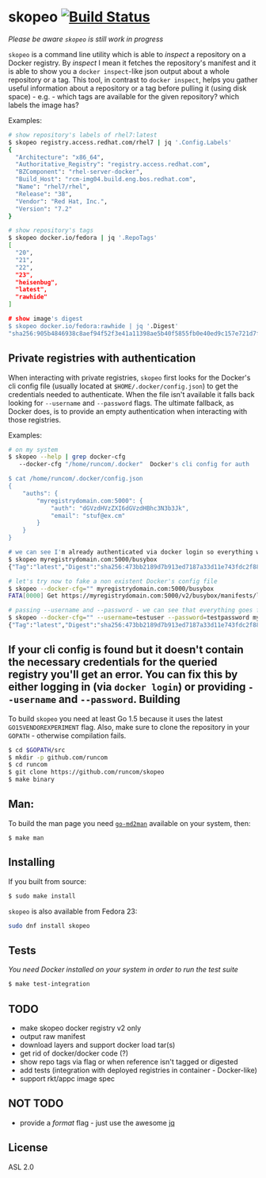 skopeo [![Build Status](https://travis-ci.org/runcom/skopeo.svg?branch=master)](https://travis-ci.org/runcom/skopeo)
=

_Please be aware `skopeo` is still work in progress_

`skopeo` is a command line utility which is able to _inspect_ a repository on a Docker registry.
By _inspect_ I mean it fetches the repository's manifest and it is able to show you a `docker inspect`-like
json output about a whole repository or a tag. This tool, in contrast to `docker inspect`, helps you gather useful information about
a repository or a tag before pulling it (using disk space) - e.g. - which tags are available for the given repository? which labels the image has?

Examples:
```sh
# show repository's labels of rhel7:latest
$ skopeo registry.access.redhat.com/rhel7 | jq '.Config.Labels'
{
  "Architecture": "x86_64",
  "Authoritative_Registry": "registry.access.redhat.com",
  "BZComponent": "rhel-server-docker",
  "Build_Host": "rcm-img04.build.eng.bos.redhat.com",
  "Name": "rhel7/rhel",
  "Release": "38",
  "Vendor": "Red Hat, Inc.",
  "Version": "7.2"
}

# show repository's tags
$ skopeo docker.io/fedora | jq '.RepoTags'
[
  "20",
  "21",
  "22",
  "23",
  "heisenbug",
  "latest",
  "rawhide"
]

# show image's digest
$ skopeo docker.io/fedora:rawhide | jq '.Digest'
"sha256:905b4846938c8aef94f52f3e41a11398ae5b40f5855fb0e40ed9c157e721d7f8"
```

Private registries with authentication
-
When interacting with private registries, `skopeo` first looks for the Docker's cli config file (usually located at `$HOME/.docker/config.json`) to get the credentials needed to authenticate. When the file isn't available it falls back looking for `--username` and `--password` flags. The ultimate fallback, as Docker does, is to provide an empty authentication when interacting with those registries.

Examples:
```sh
# on my system
$ skopeo --help | grep docker-cfg
   --docker-cfg "/home/runcom/.docker"	Docker's cli config for auth

$ cat /home/runcom/.docker/config.json
{
	"auths": {
		"myregistrydomain.com:5000": {
			"auth": "dGVzdHVzZXI6dGVzdHBhc3N3b3Jk",
			"email": "stuf@ex.cm"
		}
	}
}

# we can see I'm already authenticated via docker login so everything will be fine
$ skopeo myregistrydomain.com:5000/busybox
{"Tag":"latest","Digest":"sha256:473bb2189d7b913ed7187a33d11e743fdc2f88931122a44d91a301b64419f092","RepoTags":["latest"],"Comment":"","Created":"2016-01-15T18:06:41.282540103Z","ContainerConfig":{"Hostname":"aded96b43f48","Domainname":"","User":"","AttachStdin":false,"AttachStdout":false,"AttachStderr":false,"Tty":false,"OpenStdin":false,"StdinOnce":false,"Env":null,"Cmd":["/bin/sh","-c","#(nop) CMD [\"sh\"]"],"Image":"9e77fef7a1c9f989988c06620dabc4020c607885b959a2cbd7c2283c91da3e33","Volumes":null,"WorkingDir":"","Entrypoint":null,"OnBuild":null,"Labels":null},"DockerVersion":"1.8.3","Author":"","Config":{"Hostname":"aded96b43f48","Domainname":"","User":"","AttachStdin":false,"AttachStdout":false,"AttachStderr":false,"Tty":false,"OpenStdin":false,"StdinOnce":false,"Env":null,"Cmd":["sh"],"Image":"9e77fef7a1c9f989988c06620dabc4020c607885b959a2cbd7c2283c91da3e33","Volumes":null,"WorkingDir":"","Entrypoint":null,"OnBuild":null,"Labels":null},"Architecture":"amd64","Os":"linux"}

# let's try now to fake a non existent Docker's config file
$ skopeo --docker-cfg="" myregistrydomain.com:5000/busybox
FATA[0000] Get https://myregistrydomain.com:5000/v2/busybox/manifests/latest: no basic auth credentials

# passing --username and --password - we can see that everything goes fine
$ skopeo --docker-cfg="" --username=testuser --password=testpassword myregistrydomain.com:5000/busybox
{"Tag":"latest","Digest":"sha256:473bb2189d7b913ed7187a33d11e743fdc2f88931122a44d91a301b64419f092","RepoTags":["latest"],"Comment":"","Created":"2016-01-15T18:06:41.282540103Z","ContainerConfig":{"Hostname":"aded96b43f48","Domainname":"","User":"","AttachStdin":false,"AttachStdout":false,"AttachStderr":false,"Tty":false,"OpenStdin":false,"StdinOnce":false,"Env":null,"Cmd":["/bin/sh","-c","#(nop) CMD [\"sh\"]"],"Image":"9e77fef7a1c9f989988c06620dabc4020c607885b959a2cbd7c2283c91da3e33","Volumes":null,"WorkingDir":"","Entrypoint":null,"OnBuild":null,"Labels":null},"DockerVersion":"1.8.3","Author":"","Config":{"Hostname":"aded96b43f48","Domainname":"","User":"","AttachStdin":false,"AttachStdout":false,"AttachStderr":false,"Tty":false,"OpenStdin":false,"StdinOnce":false,"Env":null,"Cmd":["sh"],"Image":"9e77fef7a1c9f989988c06620dabc4020c607885b959a2cbd7c2283c91da3e33","Volumes":null,"WorkingDir":"","Entrypoint":null,"OnBuild":null,"Labels":null},"Architecture":"amd64","Os":"linux"}
```
If your cli config is found but it doesn't contain the necessary credentials for the queried registry
you'll get an error. You can fix this by either logging in (via `docker login`) or providing `--username`
and `--password`.
Building
-
To build `skopeo` you need at least Go 1.5 because it uses the latest `GO15VENDOREXPERIMENT` flag. Also, make sure to clone the repository in your `GOPATH` - otherwise compilation fails.
```sh
$ cd $GOPATH/src
$ mkdir -p github.com/runcom
$ cd runcom
$ git clone https://github.com/runcom/skopeo
$ make binary
```
Man:
-
To build the man page you need [`go-md2man`](https://github.com/cpuguy83/go-md2man) available on your system, then:
```
$ make man
```
Installing
-
If you built from source:
```sh
$ sudo make install
```
`skopeo` is also available from Fedora 23:
```sh
sudo dnf install skopeo
```
Tests
-
_You need Docker installed on your system in order to run the test suite_
```sh
$ make test-integration
```
TODO
-
- make skopeo docker registry v2 only
- output raw manifest
- download layers and support docker load tar(s)
- get rid of docker/docker code (?)
- show repo tags via flag or when reference isn't tagged or digested
- add tests (integration with deployed registries in container - Docker-like)
- support rkt/appc image spec

NOT TODO
-
- provide a _format_ flag - just use the awesome [jq](https://stedolan.github.io/jq/)

License
-
ASL 2.0
